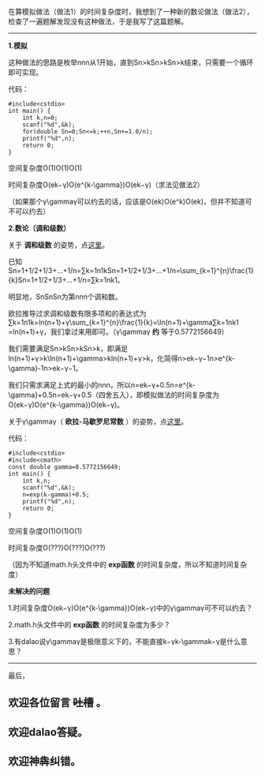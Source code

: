 在算模拟做法（做法1）的时间复杂度时，我想到了一种新的数论做法（做法2），检查了一遍题解发现没有这种做法，于是我写了这篇题解。

* * *

**1.模拟**

这种做法的思路是枚举nnn从1开始，直到Sn>kSn>kSn>k结束，只需要一个循环即可实现。

代码：

    
    
    #include<cstdio>
    int main() {
        int k,n=0;
        scanf("%d",&k);
        for(double Sn=0;Sn<=k;++n,Sn+=1.0/n);
        printf("%d",n);
        return 0;
    }
    

空间复杂度O(1)O(1)O(1)

时间复杂度O(ek−γ)O(e^{k-\gamma})O(ek−γ)（求法见做法2）

（如果那个γ\gammaγ可以约去的话，应该是O(ek)O(e^k)O(ek)，但并不知道可不可以约去）

**2.数论（调和级数）**

关于 **调和级数**
的姿势，点[这里](https://baike.baidu.com/item/%E8%B0%83%E5%92%8C%E7%BA%A7%E6%95%B0/8019971?fr=aladdin)。

已知Sn=1+1/2+1/3+...+1/n=∑k=1n1kSn=1+1/2+1/3+...+1/n=\sum_{k=1}^{n}\frac{1}{k}Sn=1+1/2+1/3+...+1/n=∑k=1n​k1​。

明显地，SnSnSn为第nnn个调和数。

欧拉推导过求调和级数有限多项和的表达式为∑k=1n1k=ln⁡(n+1)+γ\sum_{k=1}^{n}\frac{1}{k}=\ln(n+1)+\gamma∑k=1n​k1​=ln(n+1)+γ，我们拿过来用即可。（γ\gammaγ
**约** 等于0.5772156649）

我们需要满足Sn>kSn>kSn>k，即满足ln⁡(n+1)+γ>k\ln(n+1)+\gamma>kln(n+1)+γ>k，化简得n>ek−γ−1n>e^{k-\gamma}-1n>ek−γ−1。

我们只需求满足上式的最小的nnn，所以n=ek−γ+0.5n=e^{k-\gamma}+0.5n=ek−γ+0.5（四舍五入），即模拟做法的时间复杂度为O(ek−γ)O(e^{k-\gamma})O(ek−γ)。

关于γ\gammaγ（ **欧拉-马歇罗尼常数**
）的姿势，点[这里](https://baike.baidu.com/item/%E6%AC%A7%E6%8B%89%E5%B8%B8%E6%95%B0/5371177?fr=aladdin)。

代码：

    
    
    #include<cstdio>
    #include<cmath>
    const double gamma=0.5772156649;
    int main() {
        int k,n;
        scanf("%d",&k);
        n=exp(k-gamma)+0.5;
        printf("%d",n);
        return 0;
    }
    

空间复杂度O(1)O(1)O(1)

时间复杂度O(???)O(???)O(???)

（因为不知道math.h头文件中的 **exp函数** 的时间复杂度，所以不知道时间复杂度）

**未解决的问题**

1.时间复杂度O(ek−γ)O(e^{k-\gamma})O(ek−γ)中的γ\gammaγ可不可以约去？

2.math.h头文件中的 **exp函数** 的时间复杂度为多少？

3.有dalao说γ\gammaγ是极限意义下的，不能直接k−γk-\gammak−γ是什么意思？

* * *

最后，

## 欢迎各位留言 ~~吐槽~~ 。

## 欢迎dalao答疑。

## 欢迎神犇纠错。

